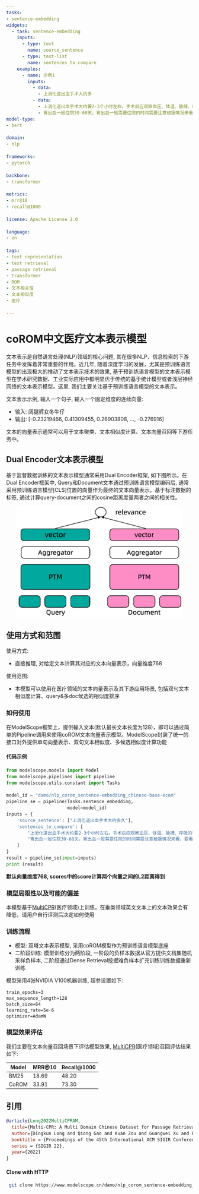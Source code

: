 ```yaml
---
tasks:
- sentence-embedding
widgets:
  - task: sentence-embedding
    inputs:
      - type: text
        name: source_sentence
      - type: text-list
        name: sentences_to_compare
    examples:
      - name: 示例1
        inputs:
          - data:
            - 上消化道出血手术大约多
          - data: 
            - 上消化道出血手术大约要2-3个小时左右。手术后应观察血压、体温、脉搏、呼吸的变化。污染被服应随时更换，以避免不良刺激。出血停止后按序给予温凉流质、半流质及易消化的软饮食。
            - 胃出血一般住院30-60天。胃出血一般需要住院的时间需要注意根据情况来看，要看是胃溃疡引起，还是有无肝硬化门静脉高压引起的出血的情况，待消化道出血完全停止后病情稳定就可以出院，因此住院时间并不固定。
model-type:
- bert

domain:
- nlp

frameworks:
- pytorch

backbone:
- transformer

metrics:
- mrr@10
- recall@1000

license: Apache License 2.0

language:
- en

tags:
- text representation
- text retrieval
- passage retrieval
- Transformer
- ROM
- 文本相关性
- 文本相似度
- 医疗

---
```


# coROM中文医疗文本表示模型

文本表示是自然语言处理(NLP)领域的核心问题, 其在很多NLP、信息检索的下游任务中发挥着非常重要的作用。近几年, 随着深度学习的发展，尤其是预训练语言模型的出现极大的推动了文本表示技术的效果, 基于预训练语言模型的文本表示模型在学术研究数据、工业实际应用中都明显优于传统的基于统计模型或者浅层神经网络的文本表示模型。这里, 我们主要关注基于预训练语言模型的文本表示。

文本表示示例, 输入一个句子, 输入一个固定维度的连续向量:

- 输入: 阔腿裤女冬牛仔
- 输出: [-0.23219466,  0.41309455,  0.26903808, ..., -0.276916]

文本的向量表示通常可以用于文本聚类、文本相似度计算、文本向量召回等下游任务中。

## Dual Encoder文本表示模型

基于监督数据训练的文本表示模型通常采用Dual Encoder框架, 如下图所示。在Dual Encoder框架中, Query和Document文本通过预训练语言模型编码后, 通常采用预训练语言模型[CLS]位置的向量作为最终的文本向量表示。基于标注数据的标签, 通过计算query-document之间的cosine距离度量两者之间的相关性。

<div align=center><img width="450" height="300" src="./resources/dual-encoder.png" /></div>

## 使用方式和范围

使用方式:
- 直接推理, 对给定文本计算其对应的文本向量表示，向量维度768

使用范围:
- 本模型可以使用在医疗领域的文本向量表示及其下游应用场景, 包括双句文本相似度计算、query&多doc候选的相似度排序

### 如何使用

在ModelScope框架上，提供输入文本(默认最长文本长度为128)，即可以通过简单的Pipeline调用来使用coROM文本向量表示模型。ModelScope封装了统一的接口对外提供单句向量表示、双句文本相似度、多候选相似度计算功能

#### 代码示例
```python
from modelscope.models import Model
from modelscope.pipelines import pipeline
from modelscope.utils.constant import Tasks

model_id = "damo/nlp_corom_sentence-embedding_chinese-base-ecom"
pipeline_se = pipeline(Tasks.sentence_embedding,
                       model=model_id)
inputs = {
    'source_sentence': ["上消化道出血手术大约多久"],
    'sentences_to_compare': [
        "上消化道出血手术大约要2-3个小时左右。手术后应观察血压、体温、脉搏、呼吸的变化。污染被服应随时更换，以避免不良刺激。出血停止后按序给予温凉流质、半流质及易消化的软饮食。",
        "胃出血一般住院30-60天。胃出血一般需要住院的时间需要注意根据情况来看，要看是胃溃疡引起，还是有无肝硬化门静脉高压引起的出血的情况，待消化道出血完全停止后病情稳定就可以出院，因此住院时间并不固定",
    ]
}
result = pipeline_se(input=inputs)
print (result)


```

**默认向量维度768, scores中的score计算两个向量之间的L2距离得到**

### 模型局限性以及可能的偏差

本模型基于[MultiCPR](https://modelscope.cn/models/damo/nlp_corom_passage-ranking_chinese-base-ecom/summary)(医疗领域)上训练，在垂类领域英文文本上的文本效果会有降低，请用户自行评测后决定如何使用

### 训练流程

- 模型: 双塔文本表示模型, 采用coROM模型作为预训练语言模型底座
- 二阶段训练: 模型训练分为两阶段, 一阶段的负样本数据从官方提供文档集随机采样负样本, 二阶段通过Dense Retrieval挖掘难负样本扩充训练训练数据重新训练

模型采用4张NVIDIA V100机器训练, 超参设置如下:
```
train_epochs=3
max_sequence_length=128
batch_size=64
learning_rate=5e-6
optimizer=AdamW
```

### 模型效果评估

我们主要在文本向量召回场景下评估模型效果, [MultiCPR](https://modelscope.cn/models/damo/nlp_corom_passage-ranking_chinese-base-ecom/summary)(医疗领域)召回评估结果如下:

| Model       | MRR@10 | Recall@1000 | 
|-------------|--------|----------| 
| BM25        | 18.69  | 48.20    |
| CoROM       | 33.91  | 73.30    |

## 引用

```BibTeX
@article{Long2022MultiCPRAM,
  title={Multi-CPR: A Multi Domain Chinese Dataset for Passage Retrieval},
  author={Dingkun Long and Qiong Gao and Kuan Zou and Guangwei Xu and Pengjun Xie and Rui Guo and Jianfeng Xu and Guanjun Jiang and Luxi Xing and P. Yang},
  booktitle = {Proceedings of the 45th International ACM SIGIR Conference on Research and Development in Information Retrieval},
  series = {SIGIR 22},
  year={2022}
}
```
#### Clone with HTTP
```bash
 git clone https://www.modelscope.cn/damo/nlp_corom_sentence-embedding_chinese-base-medical.git
```
